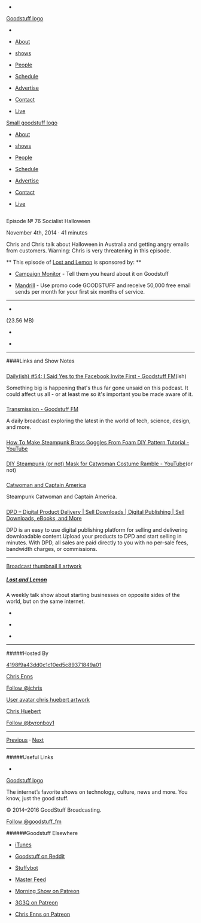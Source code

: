 

-
[Goodstuff logo](http://www.goodstuff.fm/)[](/assets/goodstuff_logo-17c1fe6f378352de5d7345f76152130b.svg)

-


-  [About](/about)

-  [shows](/shows)

-  [People](/people)

-  [Schedule](/schedule)

-  [Advertise](/advertise)

-  [Contact](/contact)

-  [Live](/live)


[Small goodstuff logo](http://www.goodstuff.fm/)[](/assets/small_goodstuff_logo-bf032e72b9ec41494f4d90905f1ad619.svg)


-  [About](/about)

-  [shows](/shows)

-  [People](/people)

-  [Schedule](/schedule)

-  [Advertise](/advertise)

-  [Contact](/contact)

-  [Live](/live)


##
Episode № 76
Socialist Halloween


November 4th, 2014
·
41
minutes


Chris and Chris talk about Halloween in Australia and getting angry emails from customers. Warning: Chris is very threatening in this episode.


**
This episode of
[Lost and Lemon](/ll)
is sponsored by:
**


-  [Campaign Monitor](http://www.campaignmonitor.com/) - Tell them you heard about it on Goodstuff

-  [Mandrill](http://synd.co/1nCFm8b) - Use promo code GOODSTUFF and receive 50,000 free email sends per month for your first six months of service.


------------------------------


-
[](http://podcasts-1.feedpress.co/10591/ll-76.mp3)(23.56 MB)

-
[](http://twitter.com/intent/tweet?text=Lost%20and%20Lemon%20%E2%84%96%2076%20on%20@goodstuff_fm%20-%20http://goodstuff.fm/ll/76)

-
[](http://www.facebook.com/sharer/sharer.php?u=http://goodstuff.fm/ll/76)


------------------------------


####Links and Show Notes

#####
[Daily(ish) #54: I Said Yes to the Facebook Invite First - Goodstuff FM](http://goodstuff.fm/dailyish/54)(ish)


Something big is happening that's thus far gone unsaid on this podcast. It could affect us all - or at least me so it's important you be made aware of it.


#####
[Transmission - Goodstuff FM](http://goodstuff.fm/transmission)


A daily broadcast exploring the latest in the world of tech, science, design, and more.


#####
[How To Make Steampunk Brass Goggles From Foam DIY Pattern Tutorial - YouTube](https://www.youtube.com/watch?v=4G8vDgr6c9A&list=UUXzRuIclepkIBBUb1N9a9Sw)


#####
[DIY Steampunk (or not) Mask for Catwoman Costume Ramble - YouTube](https://www.youtube.com/watch?v=P-AwXvJz9Ds&list=UUXzRuIclepkIBBUb1N9a9Sw)(or not)


#####
[Catwoman and Captain America](http://cl.ly/YMI7)


Steampunk Catwoman and Captain America.


#####
[DPD – Digital Product Delivery | Sell Downloads | Digital Publishing | Sell Downloads, eBooks, and More](http://getdpd.com/)


DPD is an easy to use digital publishing platform for selling and delivering downloadable content.Upload your products to DPD and start selling in minutes. With DPD, all sales are paid directly to you with no per-sale fees, bandwidth charges, or commissions.


------------------------------


[Broadcast thumbnail ll artwork](/ll)[](https://goodstuffs3.s3.amazonaws.com/uploads/broadcast/image/26/broadcast_thumbnail_ll_artwork.png)

##### [Lost and Lemon](/ll)


A weekly talk show about starting businesses on opposite sides of the world, but on the same internet.

-
[](https://itunes.apple.com/ca/podcast/lost-lemon-brothers-in-business/id467564174?mt=2)

-
[](http://feeds.goodstuff.fm/ll)

-
[](mailto:chris@goodstuff.fm?cc=sponsorship%40goodstuff.fm&subject=%5BGoodStuff%20FM%5D%20Sponsorship%20Inquiry%20for%20Lost%20and%20Lemon)


------------------------------


#####Hosted By


[4198f9a43dd0c1c10ed5c89371849a01](/people/chris-enns)[](http://gravatar.com/avatar/4198f9a43dd0c1c10ed5c89371849a01.png?s=300&r=pg)

[Chris Enns](/people/chris-enns)


[Follow @ichris](https://twitter.com/ichris)


[User avatar chris huebert artwork](/people/chris-huebert)[](https://goodstuffs3.s3.amazonaws.com/uploads/user/avatar/41/user_avatar_chris-huebert_artwork.png)

[Chris Huebert](/people/chris-huebert)


[Follow @byronboy1](https://twitter.com/byronboy1)


------------------------------


[Previous](/ll/75)
·
[Next](/ll/77)


------------------------------


#####Useful Links

-
[](mailto:chris@goodstuff.fm?subject=%5BGoodstuff%20FM%5D%20Feedback%20for%20Lost%20and%20Lemon)


[Goodstuff logo](http://www.goodstuff.fm/)[](/assets/goodstuff_logo-17c1fe6f378352de5d7345f76152130b.svg)


The internet’s favorite shows on technology, culture, news and more. You know, just the good stuff.


© 2014–2016 GoodStuff Broadcasting.

[Follow @goodstuff_fm](https://twitter.com/goodstufffm)


######Goodstuff Elsewhere

-  [iTunes](https://itunes.apple.com/us/artist/goodstuff-fm/id843385597?mt=2)

-  [Goodstuff on Reddit](https://www.reddit.com/r/Goodstuff_fm/)

-  [Stuffybot](http://stuffybot.goodstuff.fm)

-  [Master Feed](/master/feed)

-  [Morning Show on Patreon](https://www.patreon.com/morningshow)

-  [3G3Q on Patreon](https://www.patreon.com/3g3q)

-  [Chris Enns on Patreon](https://www.patreon.com/ichris)
